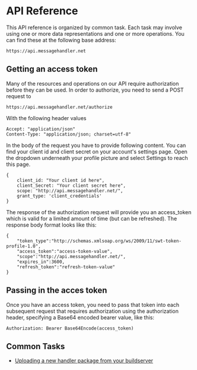 # API Reference

This API reference is organized by common task. Each task may involve using one or more data representations and one or more operations. You can find these at the following base address:

`https://api.messagehandler.net`

## Getting an access token

Many of the resources and operations on our API require authorization before they can be used. In order to authorize, you need to send a POST request to

`https://api.messagehandler.net/authorize`

With the following header values

<!-- start of code block -->
 
	Accept: "application/json"
	Content-Type: "application/json; charset=utf-8"
    
<!-- end of code block -->

In the body of the request you have to provide following content. You can find your client id and client secret on your account's settings page. Open the dropdown underneath your profile picture and select Settings to reach this page.

<!-- start of code block -->
 
	{
		client_id: "Your client id here",
		client_Secret: "Your client secret here",
		scope: "http://api.messagehandler.net/",
		grant_type: 'client_credentials'
	}
    
<!-- end of code block -->

The response of the authorization request will provide you an access_token which is valid for a limited amount of time (but can be refreshed). The response body format looks like this:

<!-- start of code block -->
 
	{
		"token_type":"http://schemas.xmlsoap.org/ws/2009/11/swt-token-profile-1.0",
		"access_token":"access-token-value",
		"scope":"http://api.messagehandler.net/",
		"expires_in":3600,
		"refresh_token":"refresh-token-value"
	}
    
<!-- end of code block -->

## Passing in the acces token

Once you have an access token, you need to pass that token into each subsequent request that requires authorization using the authorization header, specifying a Base64 encoded bearer value, like this:

`Authorization: Bearer Base64Encode(access_token)`

## Common Tasks

* [Uploading a new handler package from your buildserver](/documentation/api/package)